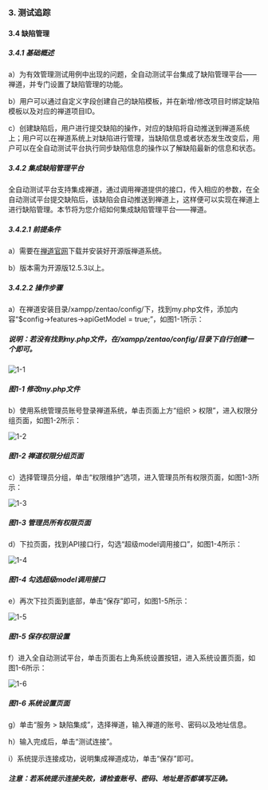 ### 3. 测试追踪

#### 3.4 缺陷管理

##### 3.4.1 基础概述

a）为有效管理测试用例中出现的问题，全自动测试平台集成了缺陷管理平台——禅道，并专门设置了缺陷管理的功能。

b）用户可以通过自定义字段创建自己的缺陷模板，并在新增/修改项目时绑定缺陷模板以及对应的禅道项目ID。

c）创建缺陷后，用户进行提交缺陷的操作，对应的缺陷将自动推送到禅道系统上；用户可以在禅道系统上对缺陷进行管理，当缺陷信息或者状态发生改变后，用户可以在全自动测试平台执行同步缺陷信息的操作以了解缺陷最新的信息和状态。

##### 3.4.2 集成缺陷管理平台

全自动测试平台支持集成禅道，通过调用禅道提供的接口，传入相应的参数，在全自动测试平台提交缺陷后，该缺陷会自动推送到禅道上，这样便可以实现在禅道上进行缺陷管理。本节将为您介绍如何集成缺陷管理平台——禅道。

##### 3.4.2.1 前提条件

a）需要在[禅道官网](https://www.zentao.net/index.html)下载并安装好开源版禅道系统。

b）版本需为开源版12.5.3以上。

##### 3.4.2.2 操作步骤

a）在禅道安装目录/xampp/zentao/config/下，找到my.php文件，添加内容“$config->features->apiGetModel = true;”，如图1-1所示：

##### 说明：若没有找到my.php文件，在/xampp/zentao/config/目录下自行创建一个即可。

![1-1](https://www.feisuanyz.com/fstest/cszz/bugmanage/bug_2_1.png)

##### 图1-1 修改my.php文件

b）使用系统管理员账号登录禅道系统，单击页面上方“组织 > 权限”，进入权限分组页面，如图1-2所示：

![1-2](https://www.feisuanyz.com/fstest/cszz/bugmanage/bug_2_2.png)

##### 图1-2 禅道权限分组页面

c）选择管理员分组，单击“权限维护”选项，进入管理员所有权限页面，如图1-3所示：

![1-3](https://www.feisuanyz.com/fstest/cszz/bugmanage/bug_2_3.png)

##### 图1-3 管理员所有权限页面

d）下拉页面，找到API接口行，勾选“超级model调用接口”，如图1-4所示：

![1-4](https://www.feisuanyz.com/fstest/cszz/bugmanage/bug_2_4.png)

##### 图1-4 勾选超级model调用接口

e）再次下拉页面到底部，单击“保存”即可，如图1-5所示：

![1-5](https://www.feisuanyz.com/fstest/cszz/bugmanage/bug_2_5.png)

##### 图1-5 保存权限设置

f）进入全自动测试平台，单击页面右上角系统设置按钮，进入系统设置页面，如图1-6所示：

![1-6](https://www.feisuanyz.com/fstest/cszz/bugmanage/bug_2_6.png)

##### 图1-6 系统设置页面

g）单击“服务 > 缺陷集成”，选择禅道，输入禅道的账号、密码以及地址信息。

h）输入完成后，单击“测试连接”。

i）系统提示连接成功，说明集成禅道成功，单击“保存”即可。

##### 注意：若系统提示连接失败，请检查账号、密码、地址是否都填写正确。
